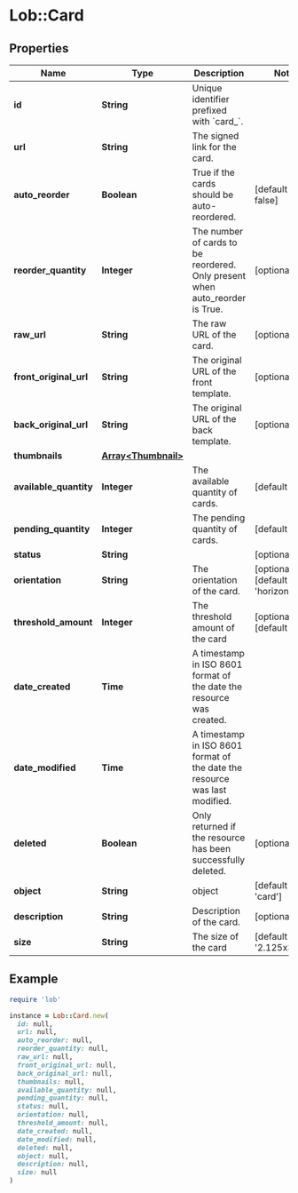 # Lob::Card

## Properties

| Name | Type | Description | Notes |
| ---- | ---- | ----------- | ----- |
| **id** | **String** | Unique identifier prefixed with &#x60;card_&#x60;. |  |
| **url** | **String** | The signed link for the card. |  |
| **auto_reorder** | **Boolean** | True if the cards should be auto-reordered. | [default to false] |
| **reorder_quantity** | **Integer** | The number of cards to be reordered. Only present when auto_reorder is True. | [optional] |
| **raw_url** | **String** | The raw URL of the card. | [optional] |
| **front_original_url** | **String** | The original URL of the front template. | [optional] |
| **back_original_url** | **String** | The original URL of the back template. | [optional] |
| **thumbnails** | [**Array&lt;Thumbnail&gt;**](Thumbnail.md) |  |  |
| **available_quantity** | **Integer** | The available quantity of cards. | [default to 0] |
| **pending_quantity** | **Integer** | The pending quantity of cards. | [default to 0] |
| **status** | **String** |  | [optional] |
| **orientation** | **String** | The orientation of the card. | [optional][default to &#39;horizontal&#39;] |
| **threshold_amount** | **Integer** | The threshold amount of the card | [optional][default to 0] |
| **date_created** | **Time** | A timestamp in ISO 8601 format of the date the resource was created. |  |
| **date_modified** | **Time** | A timestamp in ISO 8601 format of the date the resource was last modified. |  |
| **deleted** | **Boolean** | Only returned if the resource has been successfully deleted. | [optional] |
| **object** | **String** | object | [default to &#39;card&#39;] |
| **description** | **String** | Description of the card. | [optional] |
| **size** | **String** | The size of the card | [default to &#39;2.125x3.375&#39;] |

## Example

```ruby
require 'lob'

instance = Lob::Card.new(
  id: null,
  url: null,
  auto_reorder: null,
  reorder_quantity: null,
  raw_url: null,
  front_original_url: null,
  back_original_url: null,
  thumbnails: null,
  available_quantity: null,
  pending_quantity: null,
  status: null,
  orientation: null,
  threshold_amount: null,
  date_created: null,
  date_modified: null,
  deleted: null,
  object: null,
  description: null,
  size: null
)
```

